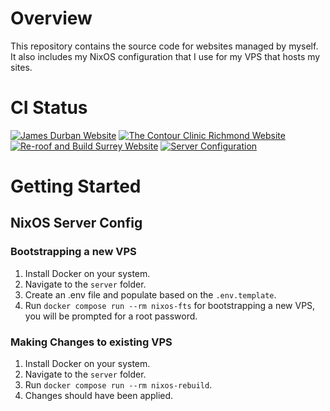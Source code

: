 # Overview

This repository contains the source code for websites managed by myself. It also includes my NixOS configuration that
I use for my VPS that hosts my sites.

# CI Status

[![James Durban Website](https://github.com/james-d12/Websites/actions/workflows/site-jamesdurban.yml/badge.svg)](https://github.com/james-d12/Websites/actions/workflows/site-jamesdurban.yml)
[![The Contour Clinic Richmond Website](https://github.com/james-d12/Websites/actions/workflows/site-thecontourclinicrichmond.yml/badge.svg)](https://github.com/james-d12/Websites/actions/workflows/site-thecontourclinicrichmond.yml)
[![Re-roof and Build Surrey Website](https://github.com/james-d12/Websites/actions/workflows/site-reroofandbuildsurrey.yml/badge.svg)](https://github.com/james-d12/Websites/actions/workflows/site-reroofandbuildsurrey.yml)
[![Server Configuration](https://github.com/james-d12/Websites/actions/workflows/server.yml/badge.svg)](https://github.com/james-d12/Websites/actions/workflows/server.yml)

# Getting Started

## NixOS Server Config

### Bootstrapping a new VPS

1. Install Docker on your system.
2. Navigate to the ```server``` folder.
3. Create an .env file and populate based on the ```.env.template```.
4. Run ```docker compose run --rm nixos-fts``` for bootstrapping a new VPS, you will be prompted for a root password.

### Making Changes to existing VPS

1. Install Docker on your system.
2. Navigate to the ```server``` folder.
3. Run ```docker compose run --rm nixos-rebuild```.
4. Changes should have been applied.
